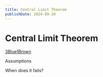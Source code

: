 ```yaml
---
title: Central Limit Theorem
publishDate: 2024-09-20
---
```


# Central Limit Theorem

[3Blue1Brown](https://www.youtube.com/watch?v=zeJD6dqJ5lo)

Assumptions

When does it fails?
